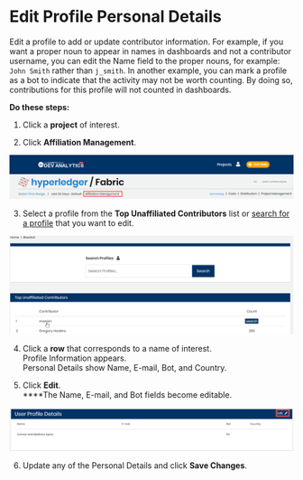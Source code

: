 # Edit Profile Personal Details

Edit a profile to add or update contributor information. For example, if you want a proper noun to appear in names in dashboards and not a contributor username, you can edit the Name field to the proper nouns, for example: `John Smith` rather than `j_smith`. In another example, you can mark a profile as a bot to indicate that the activity may not be worth counting. By doing so, contributions for this profile will not counted in dashboards.

**Do these steps:**

1. Click a **project** of interest.

2. Click **Affiliation Management**.

![Affiliation Management](../../../.gitbook/assets/affiliation-management.png)

3. Select a profile from the **Top Unaffiliated Contributors** list or [search for a profile](find-a-profile.md) that you want to edit.

![](../../../.gitbook/assets/18088125.png)

4. Click a **row** that corresponds to a name of interest.  
Profile Information appears.  
Personal Details show Name, E-mail, Bot, and Country.

5. Click **Edit**.  
****The Name, E-mail, and Bot fields become editable.

![User Profile Details](../../../.gitbook/assets/user-profile-details.png)

6. Update any of the Personal Details and click **Save Changes**.

